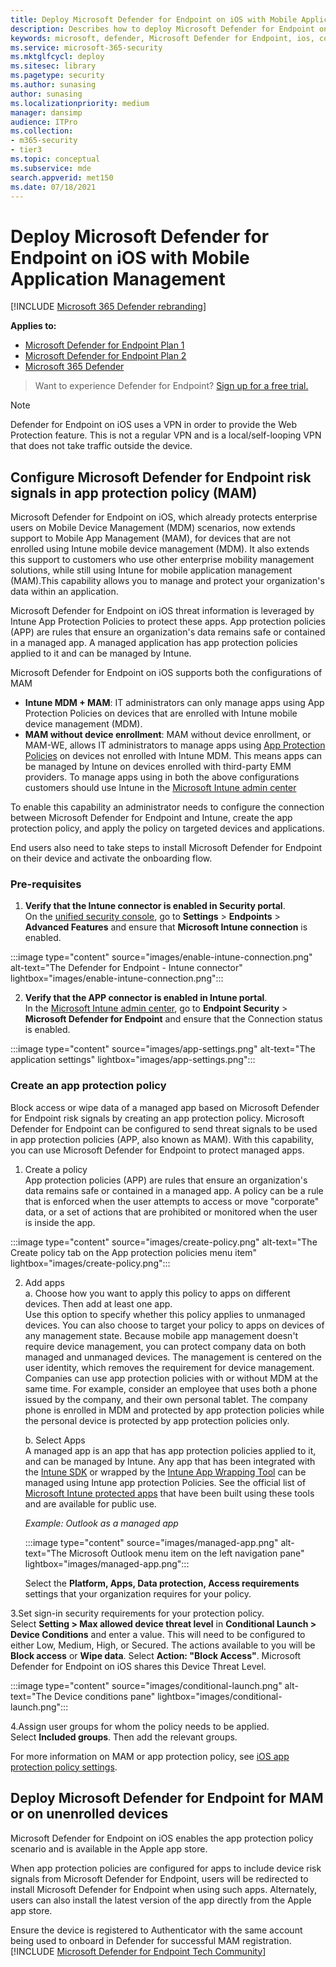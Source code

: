 ```yaml
---
title: Deploy Microsoft Defender for Endpoint on iOS with Mobile Application Management
description: Describes how to deploy Microsoft Defender for Endpoint on unenrolled iOS devices.
keywords: microsoft, defender, Microsoft Defender for Endpoint, ios, configure, features, ios
ms.service: microsoft-365-security
ms.mktglfcycl: deploy
ms.sitesec: library
ms.pagetype: security
ms.author: sunasing
author: sunasing
ms.localizationpriority: medium
manager: dansimp
audience: ITPro
ms.collection: 
- m365-security
- tier3
ms.topic: conceptual
ms.subservice: mde
search.appverid: met150
ms.date: 07/18/2021
---
```


# Deploy Microsoft Defender for Endpoint on iOS with Mobile Application Management

[!INCLUDE [Microsoft 365 Defender rebranding](../../includes/microsoft-defender.md)]

**Applies to:**
- [Microsoft Defender for Endpoint Plan 1](https://go.microsoft.com/fwlink/p/?linkid=2154037)
- [Microsoft Defender for Endpoint Plan 2](https://go.microsoft.com/fwlink/p/?linkid=2154037)
- [Microsoft 365 Defender](https://go.microsoft.com/fwlink/?linkid=2118804)

> Want to experience Defender for Endpoint? [Sign up for a free trial.](https://signup.microsoft.com/create-account/signup?products=7f379fee-c4f9-4278-b0a1-e4c8c2fcdf7e&ru=https://aka.ms/MDEp2OpenTrial?ocid=docs-wdatp-exposedapis-abovefoldlink)

> [!NOTE]
> Defender for Endpoint on iOS uses a VPN in order to provide the Web Protection feature. This is not a regular VPN and is a local/self-looping VPN that does not take traffic outside the device.

## Configure Microsoft Defender for Endpoint risk signals in app protection policy (MAM)

Microsoft Defender for Endpoint on iOS, which already protects enterprise users on Mobile Device Management (MDM) scenarios, now extends support to Mobile App Management (MAM), for devices that are not enrolled using Intune mobile device management (MDM). It also extends this support to customers who use other enterprise mobility management solutions, while still using Intune for mobile application management (MAM).This capability allows you to manage and protect your organization's data within an application.

Microsoft Defender for Endpoint on iOS threat information is leveraged by Intune App Protection Policies to protect these apps. App protection policies (APP) are rules that ensure an organization's data remains safe or contained in a managed app. A managed application has app protection policies applied to it and can be managed by Intune.  

Microsoft Defender for Endpoint on iOS supports both the configurations of MAM
- **Intune MDM + MAM**: IT administrators can only manage apps using App Protection Policies on devices that are enrolled with Intune mobile device management (MDM).
- **MAM without device enrollment**: MAM without device enrollment, or MAM-WE, allows IT administrators to manage apps using [App Protection Policies](/mem/intune/apps/app-protection-policy) on devices not enrolled with Intune MDM. This means apps can be managed by Intune on devices enrolled with third-party EMM providers. 
To manage apps using in both the above configurations customers should use Intune in the [Microsoft Intune admin center](https://go.microsoft.com/fwlink/?linkid=2109431)

To enable this capability an administrator needs to configure the connection between Microsoft Defender for Endpoint and Intune, create the app protection policy, and apply the policy on targeted devices and applications. 
 
End users also need to take steps to install Microsoft Defender for Endpoint on their device and activate the onboarding flow.

### Pre-requisites

1. **Verify that the Intune connector is enabled in Security portal**. <br> On the [unified security console](https://security.microsoft.com), go to **Settings** > **Endpoints** > **Advanced Features** and ensure that **Microsoft Intune connection** is enabled.

  :::image type="content" source="images/enable-intune-connection.png" alt-text="The Defender for Endpoint - Intune connector" lightbox="images/enable-intune-connection.png":::

2. **Verify that the APP connector is enabled in Intune portal**. <br> In the [Microsoft Intune admin center](https://go.microsoft.com/fwlink/?linkid=2109431), go to **Endpoint Security** > **Microsoft Defender for Endpoint** and ensure that the Connection status is enabled.

  :::image type="content" source="images/app-settings.png" alt-text="The application settings" lightbox="images/app-settings.png":::

### Create an app protection policy

Block access or wipe data of a managed app based on Microsoft Defender for Endpoint risk signals by creating an app protection policy.
Microsoft Defender for Endpoint can be configured to send threat signals to be used in app protection policies (APP, also known as MAM). With this capability, you can use Microsoft Defender for Endpoint to protect managed apps.

1. Create a policy <br>
App protection policies (APP) are rules that ensure an organization's data remains safe or contained in a managed app. A policy can be a rule that is enforced when the user attempts to access or move "corporate" data, or a set of actions that are prohibited or monitored when the user is inside the app. 

:::image type="content" source="images/create-policy.png" alt-text="The Create policy tab on the App protection policies menu item" lightbox="images/create-policy.png":::

2. Add apps <br>
    a. Choose how you want to apply this policy to apps on different devices. Then add at least one app. <br>
    Use this option to specify whether this policy applies to unmanaged devices. You can also choose to target your policy to apps on devices of any management state.
Because mobile app management doesn't require device management, you can protect company data on both managed and unmanaged devices. The management is centered on the user identity, which removes the requirement for device management. Companies can use app protection policies with or without MDM at the same time. For example, consider an employee that uses both a phone issued by the company, and their own personal tablet. The company phone is enrolled in MDM and protected by app protection policies while the personal device is protected by app protection policies only.

    b. Select Apps<br>
    A managed app is an app that has app protection policies applied to it, and can be managed by Intune. Any app that has been integrated with the [Intune SDK](/mem/intune/developer/app-sdk) or wrapped by the [Intune App Wrapping Tool](/mem/intune/developer/apps-prepare-mobile-application-management) can be managed using Intune app protection Policies. See the official list of [Microsoft Intune protected apps](/mem/intune/apps/apps-supported-intune-apps) that have been built using these tools and are available for public use.

    *Example: Outlook as a managed app*

     :::image type="content" source="images/managed-app.png" alt-text="The Microsoft Outlook menu item on the left navigation pane" lightbox="images/managed-app.png":::
  
     Select the **Platform, Apps, Data protection, Access requirements** settings that your organization requires for your policy.

 3.Set sign-in security requirements for your protection policy. <br>
Select **Setting > Max allowed device threat level** in **Conditional Launch > Device Conditions** and enter a value. This will need to be configured to either Low, Medium, High, or Secured. The actions available to you will be **Block access** or **Wipe data**.  Select  **Action:  "Block Access"**. Microsoft Defender for Endpoint on iOS shares this Device Threat Level.

   :::image type="content" source="images/conditional-launch.png" alt-text="The Device conditions pane" lightbox="images/conditional-launch.png":::

4.Assign user groups for whom the policy needs to be applied.<br>
  Select **Included groups**. Then add the relevant groups. 

For more information on MAM or app protection policy, see [iOS app protection policy settings](/mem/intune/apps/app-protection-policy-settings-ios).

## Deploy Microsoft Defender for Endpoint for MAM or on unenrolled devices

Microsoft Defender for Endpoint on iOS enables the app protection policy scenario and is available in the Apple app store.

When app protection policies are configured for apps to include device risk signals from Microsoft Defender for Endpoint, users will be redirected to install Microsoft Defender for Endpoint when using such apps. Alternately, users can also install the latest version of the app directly from the Apple app store.

Ensure the device is registered to Authenticator with the same account being used to onboard in Defender for successful MAM registration.
[!INCLUDE [Microsoft Defender for Endpoint Tech Community](../../includes/defender-mde-techcommunity.md)]
